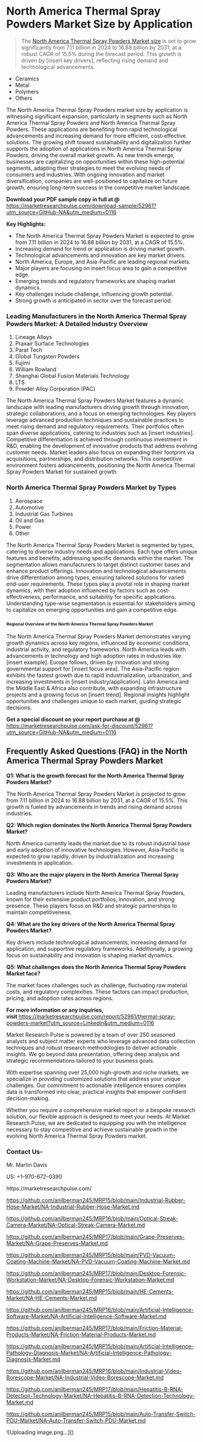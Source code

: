 <h1>North America Thermal Spray Powders Market&nbsp;Size by Application</h1><blockquote><p>The <a href="https://marketresearchpulse.com/download-sample/52961?utm_source=GitHub-NA&amp;utm_medium=0116">North America Thermal Spray Powders Market size</a> is set to grow significantly from 7.11 billion in 2024 to 16.88 billion by 2031, at a robust CAGR of 15.5% during the forecast period. This growth is driven by [insert key drivers], reflecting rising demand and technological advancements.</p></blockquote><ul><li>Ceramics<li> Metal<li> Polymers<li> Others</li></ul><p>The North America Thermal Spray Powders market size by application is witnessing significant expansion, particularly in segments such as North America Thermal Spray Powders and North America Thermal Spray Powders. These applications are benefiting from rapid technological advancements and increasing demand for more efficient, cost-effective solutions. The growing shift toward sustainability and digitalization further supports the adoption of applications in North America Thermal Spray Powders, driving the overall market growth. As new trends emerge, businesses are capitalizing on opportunities within these high-potential segments, adapting their strategies to meet the evolving needs of consumers and industries. With ongoing innovation and market diversification, companies are well-positioned to capitalize on future growth, ensuring long-term success in the competitive market landscape.</p><p><strong>Download your PDF sample copy in full at @ </strong><a href="https://marketresearchpulse.com/download-sample/52961?utm_source=GitHub-NA&amp;utm_medium=0116">https://marketresearchpulse.com/download-sample/52961?utm_source=GitHub-NA&amp;utm_medium=0116</a></p><p><strong>Key Highlights: </strong></p><ul><li>The North America Thermal Spray Powders Market is expected to grow from 7.11 billion in 2024 to 16.88 billion by 2031, at a CAGR of 15.5%.</li><li>Increasing demand for trend or application is driving market growth.</li><li>Technological advancements and innovation are key market drivers.</li><li>North America, Europe, and Asia-Pacific are leading regional markets.</li><li>Major players are focusing on insert focus area to gain a competitive edge.</li><li>Emerging trends and regulatory frameworks are shaping market dynamics.</li><li>Key challenges include challenge, influencing growth potential.</li><li>Strong growth is anticipated in sector over the forecast period.</li></ul><h3>Leading Manufacturers in the North America Thermal Spray Powders Market: A Detailed Industry Overview</h3><ol><li>Lineage Alloys</li><li>Praxair Surface Technologies</li><li>Parat Tech</li><li>Global Tungsten Powders</li><li>Fujimi</li><li>William Rowland</li><li>Shanghai Global Fusion Materials Technology</li><li>LTS</li><li>Powder Alloy Corporation (PAC)</li></ol><div class="flex max-w-full flex-col flex-grow"><div class="min-h-8 text-message flex w-full flex-col items-end gap-2 whitespace-normal break-words [.text-message+&amp;]:mt-5" dir="auto" data-message-author-role="assistant" data-message-id="fd8432e4-4910-450d-b182-61b7bfb0a01f" data-message-model-slug="gpt-4o"><div class="flex w-full flex-col gap-1 empty:hidden first:pt-[3px]"><div class="markdown prose w-full break-words dark:prose-invert light"><p>The North America Thermal Spray Powders Market features a dynamic landscape with leading manufacturers driving growth through innovation, strategic collaborations, and a focus on emerging technologies. Key players leverage advanced production techniques and sustainable practices to meet rising demand and regulatory requirements. Their portfolios often span diverse applications, catering to industries such as [insert industries]. Competitive differentiation is achieved through continuous investment in R&amp;D, enabling the development of innovative products that address evolving customer needs. Market leaders also focus on expanding their footprint via acquisitions, partnerships, and distribution networks. This competitive environment fosters advancements, positioning the North America Thermal Spray Powders Market for sustained growth.</p></div></div></div></div><h3>North America Thermal Spray Powders Market by Types</h3><ol><li>Aerospace<li> Automotive<li> Industrial Gas Turbines<li> Oil and Gas<li> Power<li> Other</li></ol><div class="flex max-w-full flex-col flex-grow"><div class="min-h-8 text-message flex w-full flex-col items-end gap-2 whitespace-normal break-words [.text-message+&amp;]:mt-5" dir="auto" data-message-author-role="assistant" data-message-id="084470be-0bb7-4664-bddf-5156b4f41249" data-message-model-slug="gpt-4o-mini"><div class="flex w-full flex-col gap-1 empty:hidden first:pt-[3px]"><div class="markdown prose w-full break-words dark:prose-invert light"><p>The North America Thermal Spray Powders Market is segmented by types, catering to diverse industry needs and applications. Each type offers unique features and benefits, addressing specific demands within the market. The segmentation allows manufacturers to target distinct customer bases and enhance product offerings. Innovation and technological advancements drive differentiation among types, ensuring tailored solutions for varied end-user requirements. These types play a pivotal role in shaping market dynamics, with their adoption influenced by factors such as cost-effectiveness, performance, and suitability for specific applications. Understanding type-wise segmentation is essential for stakeholders aiming to capitalize on emerging opportunities and gain a competitive edge.</p></div></div></div></div><h3><span style="font-size: 11px;">Regional Overview of the North America Thermal Spray Powders Market</span></h3><div class="flex max-w-full flex-col flex-grow"><div class="min-h-8 text-message flex w-full flex-col items-end gap-2 whitespace-normal break-words [.text-message+&amp;]:mt-5" dir="auto" data-message-author-role="assistant" data-message-id="e9038762-ce64-4e30-91c9-9bd413514231" data-message-model-slug="gpt-4o-mini"><div class="flex w-full flex-col gap-1 empty:hidden first:pt-[3px]"><div class="markdown prose w-full break-words dark:prose-invert light"><p>The North America Thermal Spray Powders Market demonstrates varying growth dynamics across key regions, influenced by economic conditions, industrial activity, and regulatory frameworks. North America leads with advancements in technology and high adoption rates in industries like [insert example]. Europe follows, driven by innovation and strong governmental support for [insert focus area]. The Asia-Pacific region exhibits the fastest growth due to rapid industrialization, urbanization, and increasing investments in [insert industry/application]. Latin America and the Middle East &amp; Africa also contribute, with expanding infrastructure projects and a growing focus on [insert trend]. Regional insights highlight opportunities and challenges unique to each market, guiding strategic decisions.</p></div></div></div></div><p><strong>Get a special discount on your report purchase at @ </strong><a href="https://marketresearchpulse.com/ask-for-discount/52961?utm_source=GitHub-NA&amp;utm_medium=0116">https://marketresearchpulse.com/ask-for-discount/52961?utm_source=GitHub-NA&amp;utm_medium=0116</a></p><h2>Frequently Asked Questions (FAQ) in the North America Thermal Spray Powders Market</h2><p><strong>Q1: What is the growth forecast for the North America Thermal Spray Powders Market?</strong></p><p>The North America Thermal Spray Powders Market is projected to grow from 7.11 billion in 2024 to 16.88 billion by 2031, at a CAGR of 15.5%. This growth is fueled by advancements in trends and rising demand across industries.</p><p><strong>Q2: Which region dominates the North America Thermal Spray Powders Market?</strong></p><p>North America currently leads the market due to its robust industrial base and early adoption of innovative technologies. However, Asia-Pacific is expected to grow rapidly, driven by industrialization and increasing investments in application.</p><p><strong>Q3: Who are the major players in the North America Thermal Spray Powders Market?</strong></p><p>Leading manufacturers include North America Thermal Spray Powders, known for their extensive product portfolios, innovation, and strong presence. These players focus on R&amp;D and strategic partnerships to maintain competitiveness.</p><p><strong>Q4: What are the key drivers of the North America Thermal Spray Powders Market?</strong></p><p>Key drivers include technological advancements, increasing demand for application, and supportive regulatory frameworks. Additionally, a growing focus on sustainability and innovation is shaping market dynamics.</p><p><strong>Q5: What challenges does the North America Thermal Spray Powders Market face?</strong></p><p>The market faces challenges such as challenge, fluctuating raw material costs, and regulatory complexities. These factors can impact production, pricing, and adoption rates across regions.</p><p><strong>For more information or any inquiries, visit&nbsp;</strong><a href="https://marketresearchpulse.com/report/52961/thermal-spray-powders-market?utm_source=Linkedin&utm_medium=0116">https://marketresearchpulse.com/report/52961/thermal-spray-powders-market?utm_source=Linkedin&utm_medium=0116</a></p><p>Market Research Pulse is powered by a team of over 250 seasoned analysts and subject matter experts who leverage advanced data collection techniques and robust research methodologies to deliver actionable insights. We go beyond data presentation, offering deep analysis and strategic recommendations tailored to your business goals.</p><p>With expertise spanning over 25,000 high-growth and niche markets, we specialize in providing customized solutions that address your unique challenges. Our commitment to actionable intelligence ensures complex data is transformed into clear, practical insights that empower confident decision-making.</p><p>Whether you require a comprehensive market report or a bespoke research solution, our flexible approach is designed to meet your needs. At Market Research Pulse, we are dedicated to equipping you with the intelligence necessary to stay competitive and achieve sustainable growth in the evolving North America Thermal Spray Powders market.</p><h3><strong>Contact Us-</strong></h3><p>Mr. Martin Davis</p><p>US: +1-970-672-0390</p><p>https://marketresearchpulse.com/</p><p><a href="https://github.com/anilberman245/MRP15/blob/main/Industrial-Rubber-Hose-Market/NA-Industrial-Rubber-Hose-Market.md">https://github.com/anilberman245/MRP15/blob/main/Industrial-Rubber-Hose-Market/NA-Industrial-Rubber-Hose-Market.md</a></p><p><a href="https://github.com/anilberman245/MRP16/blob/main/Optical-Streak-Camera-Market/NA-Optical-Streak-Camera-Market.md">https://github.com/anilberman245/MRP16/blob/main/Optical-Streak-Camera-Market/NA-Optical-Streak-Camera-Market.md</a></p><p><a href="https://github.com/anilberman245/MRP17/blob/main/Grape-Preserves-Market/NA-Grape-Preserves-Market.md">https://github.com/anilberman245/MRP17/blob/main/Grape-Preserves-Market/NA-Grape-Preserves-Market.md</a></p><p><a href="https://github.com/anilberman245/MRP15/blob/main/PVD-Vacuum-Coating-Machine-Market/NA-PVD-Vacuum-Coating-Machine-Market.md">https://github.com/anilberman245/MRP15/blob/main/PVD-Vacuum-Coating-Machine-Market/NA-PVD-Vacuum-Coating-Machine-Market.md</a></p><p><a href="https://github.com/anilberman245/MRP17/blob/main/Desktop-Forensic-Workstation-Market/NA-Desktop-Forensic-Workstation-Market.md">https://github.com/anilberman245/MRP17/blob/main/Desktop-Forensic-Workstation-Market/NA-Desktop-Forensic-Workstation-Market.md</a></p><p><a href="https://github.com/anilberman245/MRP15/blob/main/HE-Cements-Market/NA-HE-Cements-Market.md">https://github.com/anilberman245/MRP15/blob/main/HE-Cements-Market/NA-HE-Cements-Market.md</a></p><p><a href="https://github.com/anilberman245/MRP16/blob/main/Artificial-Intelligence-Software-Market/NA-Artificial-Intelligence-Software-Market.md">https://github.com/anilberman245/MRP16/blob/main/Artificial-Intelligence-Software-Market/NA-Artificial-Intelligence-Software-Market.md</a></p><p><a href="https://github.com/anilberman245/MRP17/blob/main/Friction-Material-Products-Market/NA-Friction-Material-Products-Market.md">https://github.com/anilberman245/MRP17/blob/main/Friction-Material-Products-Market/NA-Friction-Material-Products-Market.md</a></p><p><a href="https://github.com/anilberman245/MRP15/blob/main/Artificial-Intelligence-Pathology-Diagnosis-Market/NA-Artificial-Intelligence-Pathology-Diagnosis-Market.md">https://github.com/anilberman245/MRP15/blob/main/Artificial-Intelligence-Pathology-Diagnosis-Market/NA-Artificial-Intelligence-Pathology-Diagnosis-Market.md</a></p><p><a href="https://github.com/anilberman245/MRP16/blob/main/Industrial-Video-Borescope-Market/NA-Industrial-Video-Borescope-Market.md">https://github.com/anilberman245/MRP16/blob/main/Industrial-Video-Borescope-Market/NA-Industrial-Video-Borescope-Market.md</a></p><p><a href="https://github.com/anilberman245/MRP17/blob/main/Hepatitis-B-RNA-Detection-Technology-Market/NA-Hepatitis-B-RNA-Detection-Technology-Market.md">https://github.com/anilberman245/MRP17/blob/main/Hepatitis-B-RNA-Detection-Technology-Market/NA-Hepatitis-B-RNA-Detection-Technology-Market.md</a></p><p><a href="https://github.com/anilberman245/MRP15/blob/main/Auto-Transfer-Switch-PDU-Market/NA-Auto-Transfer-Switch-PDU-Market.md">https://github.com/anilberman245/MRP15/blob/main/Auto-Transfer-Switch-PDU-Market/NA-Auto-Transfer-Switch-PDU-Market.md</a></p>
![Uploading image.png…]()
